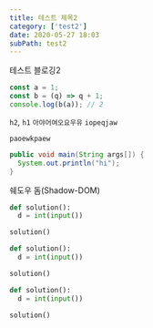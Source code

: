 ```yaml
---
title: 테스트 제목2
category: ['test2']
date: 2020-05-27 18:03
subPath: test2
---
```


테스트 블로깅2

```javascript
const a = 1;
const b = (q) => q + 1;
console.log(b(a)); // 2
```

`h2`, `h1`
`아야어여오요우유`
`iopeqjaw`

`paoewkpaew`

```java
public void main(String args[]) {
  System.out.println("hi");
}
```

쉐도우 돔(Shadow-DOM)

```python
def solution():
  d = int(input())

solution()
```

```python
def solution():
  d = int(input())

solution()
```

```python
def solution():
  d = int(input())

solution()
```
